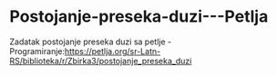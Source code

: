 # Postojanje-preseka-duzi---Petlja
Zadatak postojanje preseka duzi sa petlje - Programiranje:https://petlja.org/sr-Latn-RS/biblioteka/r/Zbirka3/postojanje_preseka_duzi

